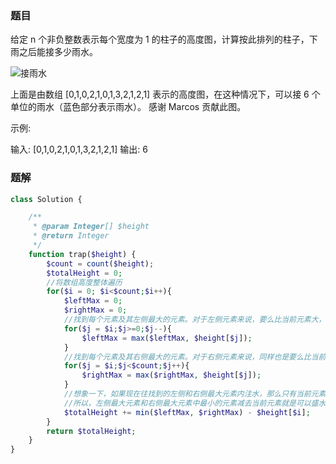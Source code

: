 ### 题目
给定 n 个非负整数表示每个宽度为 1 的柱子的高度图，计算按此排列的柱子，下雨之后能接多少雨水。

![接雨水](https://leetcode-xavier.oss-cn-beijing.aliyuncs.com/%E6%8E%A5%E9%9B%A8%E6%B0%B4.png)

上面是由数组 [0,1,0,2,1,0,1,3,2,1,2,1] 表示的高度图，在这种情况下，可以接 6 个单位的雨水（蓝色部分表示雨水）。 感谢 Marcos 贡献此图。

示例:

输入: [0,1,0,2,1,0,1,3,2,1,2,1]
输出: 6

### 题解
```php
class Solution {

    /**
     * @param Integer[] $height
     * @return Integer
     */
    function trap($height) {
        $count = count($height);
        $totalHeight = 0;
        //将数组高度整体遍历
        for($i = 0; $i<$count;$i++){
            $leftMax = 0;
            $rightMax = 0;
            //找到每个元素及其左侧最大的元素。对于左侧元素来说，要么比当前元素大，要么小于等于当前元素。但是不大于当前元素的其他元素，在注水时无法在当前元素留住水
            for($j = $i;$j>=0;$j--){
                $leftMax = max($leftMax, $height[$j]);
            }
            //找到每个元素及其右侧最大的元素。对于右侧元素来说，同样也是要么比当前元素大，要么小于等于当前元素。但是不大于当前元素的其他元素，在注水时无法在当前元素留住水
            for($j = $i;$j<$count;$j++){
                $rightMax = max($rightMax, $height[$j]);
            }
            //想象一下，如果现在往找到的左侧和右侧最大元素内注水，那么只有当前元素与左右侧较小元素的一方会形成水柱
            //所以，左侧最大元素和右侧最大元素中最小的元素减去当前元素就是可以盛水的大小
            $totalHeight += min($leftMax, $rightMax) - $height[$i];
        }
        return $totalHeight;
    }
}
```
